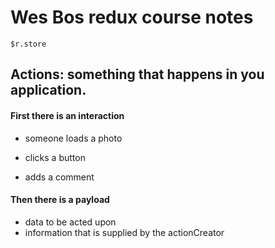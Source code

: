 # Wes Bos redux course notes

`$r.store` 

## Actions: something that happens in you application.

#### First there is an interaction
- someone loads a photo

- clicks a button

- adds a comment

#### Then there is a payload
- data to be acted upon
- information that is supplied by the actionCreator